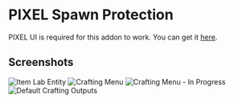 # PIXEL Spawn Protection
PIXEL UI is required for this addon to work. You can get it [here](https://github.com/TomDotBat/pixel-ui).

## Screenshots
![Item Lab Entity](https://i.imgur.com/qPrkRB9.jpg)
![Crafting Menu](https://i.imgur.com/Msa1XeL.jpg)
![Crafting Menu - In Progress](https://i.imgur.com/q2RyGQx.jpg)
![Default Crafting Outputs](https://i.imgur.com/GQj8yqK.jpg)
